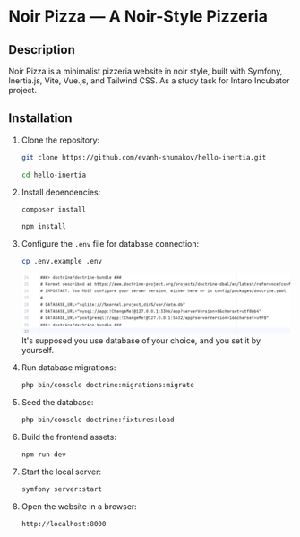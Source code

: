 # Noir Pizza — A Noir-Style Pizzeria

## Description
Noir Pizza is a minimalist pizzeria website in noir style, built with Symfony, Inertia.js, Vite, Vue.js, and Tailwind CSS. As a study task for Intaro Incubator project.

## Installation
1. Clone the repository:
   ```bash
   git clone https://github.com/evanh-shumakov/hello-inertia.git
   ```
   ```bash
   cd hello-inertia
   ```

2. Install dependencies:
   ```bash
   composer install
   ```
   ```bash
   npm install
   ```

3. Configure the `.env` file for database connection:
   ```bash
   cp .env.example .env
   ```
   ![img.png](img.png)
   It's supposed you use database of your choice, and you set it by yourself. 


4. Run database migrations:
   ```bash
   php bin/console doctrine:migrations:migrate
   ```

5. Seed the database:
   ```bash
   php bin/console doctrine:fixtures:load
   ```

6. Build the frontend assets:
   ```bash
   npm run dev
   ```
   
7. Start the local server:
    ```bash
   symfony server:start
   ```
   
8. Open the website in a browser:
    ```
    http://localhost:8000
    ```